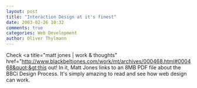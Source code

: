 ```yaml
---
layout: post
title: "Interaction Design at it's finest"
date: 2003-02-26 10:32
comments: true
categories: Web Development
author: Oliver Thylmann
---
```



Check &lt;a title=&quot;matt jones | work &amp; thoughts&quot; href=&quot;http://www.blackbeltjones.com/work/mt/archives/000468.html#000468&quot;&gt;this out! In it, Matt Jones links to an 8MB PDF file about the BBCi Design Process. It's simply amazing to read and see how web design can work.


